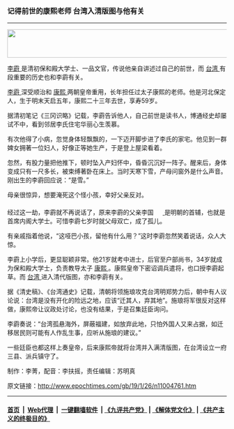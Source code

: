 ### 记得前世的康熙老师 台湾入清版图与他有关
------------------------

<p style="text-align: center;">
 <a href="http://i.epochtimes.com/assets/uploads/2018/09/Video-link.jpg">
  <img alt="" class="alignnone size-full wp-image-10743778" height="65" src="http://i.epochtimes.com/assets/uploads/2018/09/Video-link.jpg" width="578"/>
 </a>
</p>
<p>
 <a href="http://www.epochtimes.com/gb/tag/%E6%9D%8E%E9%9C%A8.html">
  李霨
 </a>
 是清初保和殿大学士、一品文官，传说他亲自讲述过自己的前世，而
 <a href="http://www.epochtimes.com/gb/tag/%E5%8F%B0%E6%B9%BE.html">
  台湾
 </a>
 有段重要的历史也和李霨有关。
</p>
<p>
 <a href="http://www.epochtimes.com/gb/tag/%E6%9D%8E%E9%9C%A8.html">
  李霨
 </a>
 深受顺治和
 <a href="http://www.epochtimes.com/gb/tag/%E5%BA%B7%E7%86%99.html">
  康熙
 </a>
 两朝皇帝重用，长年担任过太子康熙的老师。他是河北保定人，生于明末天启五年，康熙二十三年去世，享寿59岁。
</p>
<p>
 据清初笔记《三冈识略》记载，李霨告诉他人，自己前世是读书人，博通经史却屡试不中，看到邻居李氏住宅华丽心生羡慕。
</p>
<p>
 有次他得了小病，忽觉身体轻飘飘的，一下迈开脚步进了李氏的家宅。他见到一群婢女拥著一位妇人，好像正等她生产，于是登上屋梁看着。
</p>
<p>
 忽然，有股力量把他推下，顿时坠入产妇怀中，昏昏沉沉好一阵子。醒来后，身体变成只有一尺多长，被束缚著卧在床上。当时天寒下雪，产母问窗外是什么声音。刚出生的李霨回应说：“是雪。”
</p>
<p>
 母亲很惊异，想要淹死这个怪小孩，幸好父亲反对。
</p>
<p>
 经过这一劫，李霨就不再说话了，原来李霨的父亲李国
 <a href="http://i.epochtimes.com/assets/uploads/2019/01/PU2-1.jpg">
  <img alt="" class="alignnone wp-image-11004837 " height="22" src="http://i.epochtimes.com/assets/uploads/2019/01/PU2-1.jpg" width="17"/>
 </a>
 是明朝的首辅，也就是首席内阁大学士。可惜李霨七岁时就父母双亡，成了孤儿。
</p>
<p>
 有亲戚指着他说，“这哑巴小孩，留他有什么用？”这时李霨忽然笑着说话，众人大惊。
</p>
<p>
 李霨上小学后，更显聪颖非常。他21岁就考中进士，后官至户部尚书，34岁就成为保和殿大学士，负责教导太子
 <a href="http://www.epochtimes.com/gb/tag/%E5%BA%B7%E7%86%99.html">
  康熙
 </a>
 。康熙皇帝下密诏调兵遣将，也口授李霨起草。而
 <a href="http://www.epochtimes.com/gb/tag/%E5%8F%B0%E6%B9%BE.html">
  台湾
 </a>
 进入清代版图，亦和李霨有关。
</p>
<p>
 据《清史稿》、《台湾通史》记载，清朝将领施琅攻克台湾明郑势力后，朝中有人议论说：台湾是没有开化的险远之地，应该“迁其人，弃其地”。施琅将军很反对这样做，康熙帝让议政处讨论，也没有结果，于是召集廷臣询问。
</p>
<p>
 李霨奏说：“台湾孤悬海外，屏蔽福建，如放弃此地，只怕外国人又来占据，如迁移居民则可能有人作乱生事，应听从施琅的建议。”
</p>
<p>
 一些廷臣也都这样上奏皇帝，后来康熙帝就将台湾并入满清版图，在台湾设立一府三县、派兵镇守了。
</p>
<div class="video_fit_container">
</div>
<p>
 制作：李菁，配音：李扶摇，责任编辑：苏明真
</p>
<p>
</p>

原文链接：http://www.epochtimes.com/gb/19/1/26/n11004761.htm


------------------------
#### [首页](https://github.com/gfw-breaker/banned-news/blob/master/README.md) &nbsp;|&nbsp; [Web代理](https://github.com/labour-camp/helloworld) &nbsp;|&nbsp; [一键翻墙软件](https://github.com/gfw-breaker/nogfw/blob/master/README.md) &nbsp;| [《九评共产党》](https://github.com/gfw-breaker/9ping.md/blob/master/README.md#九评之一评共产党是什么) | [《解体党文化》](https://github.com/gfw-breaker/jtdwh.md/blob/master/README.md) | [《共产主义的终极目的》](https://github.com/gfw-breaker/gczydzjmd.md/blob/master/README.md)

